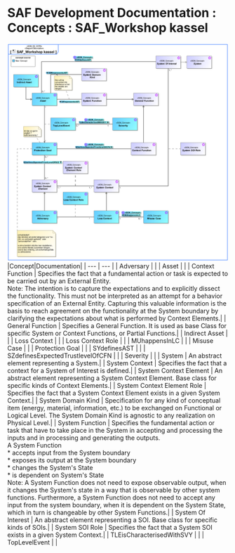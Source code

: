 # SAF Development Documentation : Concepts : SAF_Workshop kassel 
![SAF_Workshop kassel.svg](./diagrams/SAF_Workshop-kassel.svg)
|Concept|Documentation|
| --- | --- |
| Adversary | |
| Asset | |
| Context Function | Specifies the fact that a fundamental action or task is expected to be carried out by an External Entity. <br>Note: The intention is to capture the expectations and to explicitly dissect the functionality. This must not be interpreted as an attempt for a behavior specification of an External Entity. Capturing this valuable information is the basis to reach agreement on the functionality at the System boundary by clarifying the expectations about what is performed by Context Elements.|
| General Function | Specifies a General Function. It is used as base Class for specific System or Context Functions, or Partial Functions.|
| Indirect Asset | |
| Loss Context | |
| Loss Context Role | |
| MUhappensInLC | |
| Misuse Case | |
| Protection Goal | |
| SYdefinesAST | |
| SZdefinesExpectedTrustlevelOfCFN | |
| Severity | |
| System | An abstract element representing a System.|
| System Context | Specifies the fact that a context for a System of Interest is defined.|
| System Context Element | An abstract element representing a System Context Element. Base class for specific kinds of Context Elements.|
| System Context Element Role | Specifies the fact that a System Context Element exists in a given System Context.|
| System Domain Kind | Specification for any kind of conceptual item (energy, material, information, etc.) to be exchanged on Functional or Logical Level. The System Domain Kind is agnostic to any realization on Physical Level.|
| System Function | Specifies the fundamental action or task that have to take place in the System in accepting and processing the<br>inputs and in processing and generating the outputs.<br>A System Function<br> * accepts input from the System boundary <br> * exposes its output at the System boundary<br> * changes the System's State<br> * is dependent on System's State<br>Note: A System Function does not need to expose observable output, when it changes the System's state in a way that is observable by other system functions. Furthermore, a System Function does not need to accept any input from the system boundary, when it is dependent on the System State, which in turn is changeable by other System Functions.|
| System Of Interest | An abstract element representing a SOI. Base class for specific kinds of SOIs.|
| System SOI Role | Specifies the fact that a System SOI exists in a given System Context.|
| TLEisCharacterisedWithSVY | |
| TopLevelEvent | |
